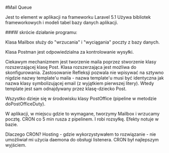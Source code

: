 #Mail Queue

Jest to element w aplikacji na frameworku Laravel 5.1
Używa bibliotek frameworkowych i modeli tabel bazy danych aplikacji.

###W skrócie działanie programu:

Klasa Mailbox służy do "wrzucania" i "wyciągania" poczty z bazy
danych.

Klasa Postman jest odpowiedzialna za kontrolowanie wysyłki.

Ciekawym mechanizmem jest tworzenie maila poprzez stworzenie klasy
rozszerzającej klasę Post. Klasa rozszerzająca jest możliwa do skonfigurowania.
Zastosowanie Refleksji pozwala nie wpisywać na sztywno nigdzie nazwy template'u
maila - nazwa template'u musi być identyczna jak nazwa klasy symbolizującej email
(z wyjątkiem pierwszej litery). Wtedy template jest sam odnajdywany przez
klasę-dziecko Post.

Wszystko dzieje się w środowisku klasy PostOffice (pipeline w metodzie doPostOfficeDuty).

W aplikacji, w miejscu gdzie to wymagane, tworzymy Mailbox i wrzucamy pocztę.
CRON co 5 min rusza z pipelinem. I robi rozsyłkę. Efekty notuje w bazie.

Dlaczego CRON? 
Hosting - gdzie wykorzystywałem to rozwiązanie - nie umożliwiał mi użycia daemona
do obsługi listenera. CRON był najlepszym wyjściem.
